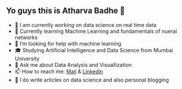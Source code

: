 ## Yo guys this is Atharva Badhe 👋

- 🔭 I am currently working on data science on real time data
- 🌱 Currently learning Machine Learning and fundamentals of nueral networks
- 🤔 I’m looking for help with machine learning
- 🎓 Studying Artificial Intelligence and Data Science from Mumbai University
- 💬 Ask me about Data Analysis and Visuallization
- 📫 How to reach me: [Mail](atharva.r.badhe@gmail.com) & [Linkedin](https://www.linkedin.com/in/atharva-badhe/) 
- 📝 I do write articles on data science and also personal blogging

